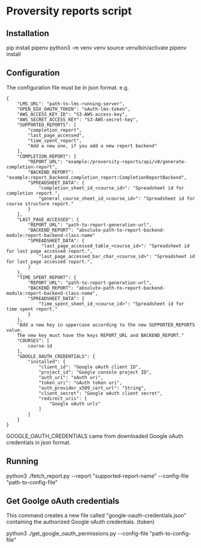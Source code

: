 # Proversity reports script

## Installation

pip install pipenv
python3 -m venv venv
source venv/bin/activate
pipenv install

## Configuration

The configuration file must be in json format. e.g.

    {
        "LMS_URL": "path-to-lms-running-server",
        "OPEN_EDX_OAUTH_TOKEN": "oAuth-lms-token",
        "AWS_ACCESS_KEY_ID": "S3-AWS-access-key",
        "AWS_SECRET_ACCESS_KEY": "S3-AWS-secret-key",
        "SUPPORTED_REPORTS": [
            "completion_report",
            "last_page_accessed",
            "time_spent_report",
            "Add a new one, if you add a new report backend"
        ],
        "COMPLETION_REPORT": {
            "REPORT_URL": "example:/proversity-reports/api/v0/generate-completion-report",
            "BACKEND_REPORT": "example:report_backend.completion_report:CompletionReportBackend",
            "SPREADSHEET_DATA": {
                "completion_sheet_id_<course_id>": "Spreadsheet id for completion report.",
                "general_course_sheet_id_<course_id>": "Spreadsheet id for course structure report."
            }
        },
        "LAST_PAGE_ACCESSED": {
            "REPORT_URL": "path-to-report-generation-url",
            "BACKEND_REPORT": "absolute-path-to-report-backend-module:report-backend-class-name"
            "SPREADSHEET_DATA": {
                 "last_page_accessed_table_<course_id>": "Spreadsheet id for last page accessed report.",
                "last_page_accessed_bar_char_<course_id>": "Spreadsheet id for last page accessed report.",
            }
        },
        "TIME_SPENT_REPORT": {
            "REPORT_URL": "path-to-report-generation-url",
            "BACKEND_REPORT": "absolute-path-to-report-backend-module:report-backend-class-name",
            "SPREADSHEET_DATA": {
                "time_spent_sheet_id_<course_id>": "Spreadsheet id for time spent report."
            }
        },
        "Add a new key in uppercase according to the new SUPPORTED_REPORTS value.
        The new key must have the keys REPORT_URL and BACKEND_REPORT."
        "COURSES": [
            course-id
        ],
        "GOOGLE_OAUTH_CREDENTIALS": {
            "installed": {
                "client_id": "Google oAuth client ID",
                "project_id": "Google console project ID",
                "auth_uri": "oAuth uri",
                "token_uri": "oAuth token uri",
                "auth_provider_x509_cert_url": "String",
                "client_secret": "Google oAuth client secret",
                "redirect_uris": [
                    "Google oAuth urls"
                ]
            }
        }
    }

GOOGLE_OAUTH_CREDENTIALS came from downloaded Google oAuth credentials in json format.

## Running

python3 ./fetch_report.py --report "supported-report-name" --config-file "path-to-config-file"

## Get Goolge oAuth credentials

This command creates a new file called "google-oauth-credentials.json" containing the
authorized Google oAuth credentials. (token)

python3 ./get_google_oauth_permissions.py --config-file "path-to-config-file"

